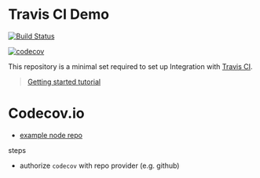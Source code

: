 # Travis CI Demo

[![Build Status](https://travis-ci.org/ducin/travis-ci-demo.svg?branch=master)](https://travis-ci.org/ducin/travis-ci-demo)

[![codecov](https://codecov.io/gh/ducin/travis-ci-demo/branch/master/graph/badge.svg)](https://codecov.io/gh/ducin/travis-ci-demo)

This repository is a minimal set required to set up Integration with [Travis CI](travis-ci.com).

> [Getting started tutorial](https://docs.travis-ci.com/user/tutorial/)

# Codecov.io

- [example node repo](https://github.com/codecov/example-node)

steps

- authorize `codecov` with repo provider (e.g. github)